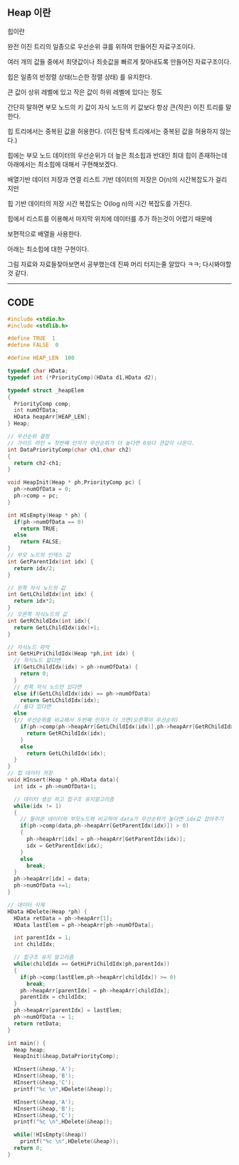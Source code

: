 ## Heap 이란

힙이란 

완전 이진 트리의 일종으로 우선순위 큐를 위하여 만들어진 자료구조이다.

여러 개의 값들 중에서 최댓값이나 최솟값을 빠르게 찾아내도록 만들어진 자료구조이다.

힙은 일종의 반정렬 상태(느슨한 정렬 상태) 를 유지한다.

큰 값이 상위 레벨에 있고 작은 값이 하위 레벨에 있다는 정도

간단히 말하면 부모 노드의 키 값이 자식 노드의 키 값보다 항상 큰(작은) 이진 트리를 말한다.

힙 트리에서는 중복된 값을 허용한다. (이진 탐색 트리에서는 중복된 값을 허용하지 않는다.)

힙에는 부모 노드 데이터의 우선순위가 더 높은 최소힙과 반대인 최대 힙이 존재하는데 아래에서는 최소힙에 대해서 구현해보겠다.

배열기반 데이터 저장과 연결 리스트 기반 데이터의 저장은 O(n)의 시간복잡도가 걸리지만

힙 기반 데이터의 저장 시간 복잡도는 O(log n)의 시간 복잡도를 가진다.

힙에서 리스트를 이용해서 마지막 위치에 데이터를 추가 하는것이 어렵기 때문에

보편적으로 배열을 사용한다.

아래는 최소힙에 대한 구현이다.

그림 자료와 자료들찾아보면서 공부했는데 진짜 머리 터지는줄 알았다 ㅋㅋ; 다시봐야할것 같다.

------------------------------------

## CODE

```C
#include <stdio.h>
#include <stdlib.h>

#define TRUE  1
#define FALSE  0

#define HEAP_LEN  100

typedef char HData;
typedef int (*PriorityComp)(HData d1,HData d2);

typedef struct _heapElem 
{
  PriorityComp comp;
  int numOfData;
  HData heapArr[HEAP_LEN];
} Heap;

// 우선순위 결정
// 가이드 라인 = 첫번쨰 인자가 우선순위가 더 높다면 0보다 큰값이 나온다.
int DataPriorityComp(char ch1,char ch2)
{
  return ch2-ch1;
}

void HeapInit(Heap * ph,PriorityComp pc) {
  ph->numOfData = 0;
  ph->comp = pc;
}

int HIsEmpty(Heap * ph) {
  if(ph->numOfData == 0) 
    return TRUE;
  else 
    return FALSE;
}
// 부모 노드의 인덱스 값
int GetParentIdx(int idx) {
  return idx/2;
}

// 왼쪽 자식 노드의 값
int GetLChildIdx(int idx) {
  return idx*2;
}
// 오른쪽 자식노드의 값
int GetRChildIdx(int idx){
  return GetLChildIdx(idx)+1;
}

// 자식노드 파악
int GetHiPriChildIdx(Heap *ph,int idx) {
  // 자식노드 없다면
  if(GetLChildIdx(idx) > ph->numOfData) {
    return 0;
  }
  // 왼쪽 자식 노드만 있다면
  else if(GetLChildIdx(idx) == ph->numOfData)
    return GetLChildIdx(idx);
  // 둘다 있다면
  else 
  {// 우선순위를 비교해서 두번째 인자가 더 크면(오른쪽이 우선순위)
    if(ph->comp(ph->heapArr[GetLChildIdx(idx)],ph->heapArr[GetRChildIdx(idx)]) < 0){
      return GetRChildIdx(idx);
    }
    else 
      return GetLChildIdx(idx);
  }
}
// 힙 데이터 저장
void HInsert(Heap * ph,HData data){
  int idx = ph->numOfData+1;

  // 데이터 생성 하고 힙구조 유지알고리즘
  while(idx != 1)
  {
    // 들어온 데이터와 부모노드와 비교하여 data가 우선순위가 높다면 idx값 잡아주기
    if(ph->comp(data,ph->heapArr[GetParentIdx(idx)]) > 0)
    {
      ph->heapArr[idx] = ph->heapArr[GetParentIdx(idx)];
      idx = GetParentIdx(idx);
    }
    else
      break;
  }
  ph->heapArr[idx] = data;
  ph->numOfData +=1;
}

// 데이터 삭제
HData HDelete(Heap *ph) {
  HData retData = ph->heapArr[1];
  HData lastElem = ph->heapArr[ph->numOfData];

  int parentIdx = 1;
  int childIdx;

  // 힙구조 유지 알고리즘
  while(childIdx == GetHiPriChildIdx(ph,parentIdx))
  {
    if(ph->comp(lastElem,ph->heapArr[childIdx]) >= 0)
      break;
    ph->heapArr[parentIdx] = ph->heapArr[childIdx];
    parentIdx = childIdx;
  }
  ph->heapArr[parentIdx] = lastElem;
  ph->numOfData -= 1;
  return retData;
}

int main() {
  Heap heap;
  HeapInit(&heap,DataPriorityComp);

  HInsert(&heap,'A');
  HInsert(&heap,'B');
  HInsert(&heap,'C');
  printf("%c \n",HDelete(&heap));

  HInsert(&heap,'A');
  HInsert(&heap,'B');
  HInsert(&heap,'C');
  printf("%c \n",HDelete(&heap));

  while(!HIsEmpty(&heap))
    printf("%c \n",HDelete(&heap));
  return 0;
}
```
